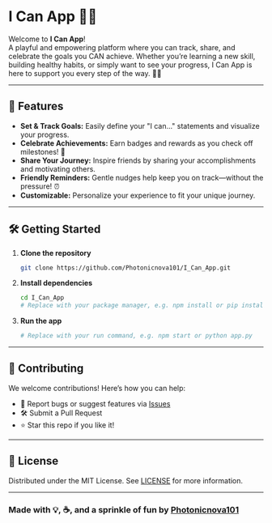 # I Can App 🚀✨

Welcome to **I Can App**!  
A playful and empowering platform where you can track, share, and celebrate the goals you CAN achieve. Whether you’re learning a new skill, building healthy habits, or simply want to see your progress, I Can App is here to support you every step of the way. 🌱🎉

---

## 🌟 Features

- **Set & Track Goals:** Easily define your "I can..." statements and visualize your progress.
- **Celebrate Achievements:** Earn badges and rewards as you check off milestones! 🏅
- **Share Your Journey:** Inspire friends by sharing your accomplishments and motivating others.
- **Friendly Reminders:** Gentle nudges help keep you on track—without the pressure! ⏰
- **Customizable:** Personalize your experience to fit your unique journey.

---

## 🛠️ Getting Started

1. **Clone the repository**
    ```bash
    git clone https://github.com/Photonicnova101/I_Can_App.git
    ```

2. **Install dependencies**
    ```bash
    cd I_Can_App
    # Replace with your package manager, e.g. npm install or pip install -r requirements.txt
    ```

3. **Run the app**
    ```bash
    # Replace with your run command, e.g. npm start or python app.py
    ```

---

## 🤝 Contributing

We welcome contributions! Here’s how you can help:

- 🐞 Report bugs or suggest features via [Issues](https://github.com/Photonicnova101/I_Can_App/issues)
- 🛠️ Submit a Pull Request
- ⭐ Star this repo if you like it!

---

## 📝 License

Distributed under the MIT License. See [LICENSE](LICENSE) for more information.

---

### Made with 💡, ☕, and a sprinkle of fun by [Photonicnova101](https://github.com/Photonicnova101)
